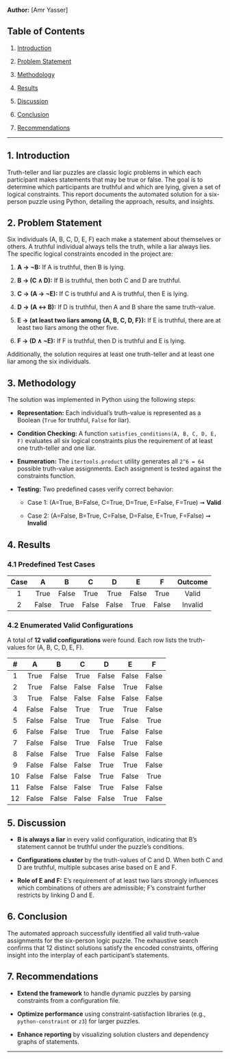 **Author:** [Amr Yasser]

## Table of Contents

1. [Introduction](https://chatgpt.com/c/6804161d-a648-8009-a1be-013472898e8f#1-introduction)
    
2. [Problem Statement](https://chatgpt.com/c/6804161d-a648-8009-a1be-013472898e8f#2-problem-statement)
    
3. [Methodology](https://chatgpt.com/c/6804161d-a648-8009-a1be-013472898e8f#3-methodology)
    
4. [Results](https://chatgpt.com/c/6804161d-a648-8009-a1be-013472898e8f#4-results)
    
5. [Discussion](https://chatgpt.com/c/6804161d-a648-8009-a1be-013472898e8f#5-discussion)
    
6. [Conclusion](https://chatgpt.com/c/6804161d-a648-8009-a1be-013472898e8f#6-conclusion)
    
7. [Recommendations](https://chatgpt.com/c/6804161d-a648-8009-a1be-013472898e8f#7-recommendations)
    

---

## 1. Introduction

Truth-teller and liar puzzles are classic logic problems in which each participant makes statements that may be true or false. The goal is to determine which participants are truthful and which are lying, given a set of logical constraints. This report documents the automated solution for a six-person puzzle using Python, detailing the approach, results, and insights.

## 2. Problem Statement

Six individuals (A, B, C, D, E, F) each make a statement about themselves or others. A truthful individual always tells the truth, while a liar always lies. The specific logical constraints encoded in the project are:

1. **A → ¬B:** If A is truthful, then B is lying.
    
2. **B → (C ∧ D):** If B is truthful, then both C and D are truthful.
    
3. **C → (A → ¬E):** If C is truthful and A is truthful, then E is lying.
    
4. **D → (A ↔ B):** If D is truthful, then A and B share the same truth-value.
    
5. **E → (at least two liars among {A, B, C, D, F}):** If E is truthful, there are at least two liars among the other five.
    
6. **F → (D ∧ ¬E):** If F is truthful, then D is truthful and E is lying.
    

Additionally, the solution requires at least one truth-teller and at least one liar among the six individuals.

## 3. Methodology

The solution was implemented in Python using the following steps:

- **Representation:** Each individual’s truth-value is represented as a Boolean (`True` for truthful, `False` for liar).
    
- **Condition Checking:** A function `satisfies_conditions(A, B, C, D, E, F)` evaluates all six logical constraints plus the requirement of at least one truth-teller and one liar.
    
- **Enumeration:** The `itertools.product` utility generates all `2^6 = 64` possible truth-value assignments. Each assignment is tested against the constraints function.
    
- **Testing:** Two predefined cases verify correct behavior:
    
    - Case 1: (A=True, B=False, C=True, D=True, E=False, F=True) ➞ **Valid**
        
    - Case 2: (A=False, B=True, C=False, D=False, E=True, F=False) ➞ **Invalid**
        

## 4. Results

### 4.1 Predefined Test Cases

|Case|A|B|C|D|E|F|Outcome|
|:-:|:-:|:-:|:-:|:-:|:-:|:-:|:-:|
|1|True|False|True|True|False|True|Valid|
|2|False|True|False|False|True|False|Invalid|

### 4.2 Enumerated Valid Configurations

A total of **12 valid configurations** were found. Each row lists the truth-values for (A, B, C, D, E, F).

|#|A|B|C|D|E|F|
|:-:|:-:|:-:|:-:|:-:|:-:|:-:|
|1|True|False|True|False|False|False|
|2|True|False|False|False|True|False|
|3|True|False|False|False|False|False|
|4|False|False|True|True|True|False|
|5|False|False|True|True|False|True|
|6|False|False|True|True|False|False|
|7|False|False|True|False|True|False|
|8|False|False|True|False|False|False|
|9|False|False|False|True|True|False|
|10|False|False|False|True|False|True|
|11|False|False|False|True|False|False|
|12|False|False|False|False|True|False|

## 5. Discussion

- **B is always a liar** in every valid configuration, indicating that B’s statement cannot be truthful under the puzzle’s conditions.
    
- **Configurations cluster** by the truth-values of C and D. When both C and D are truthful, multiple subcases arise based on E and F.
    
- **Role of E and F:** E’s requirement of at least two liars strongly influences which combinations of others are admissible; F’s constraint further restricts by linking D and E.
    

## 6. Conclusion

The automated approach successfully identified all valid truth-value assignments for the six-person logic puzzle. The exhaustive search confirms that 12 distinct solutions satisfy the encoded constraints, offering insight into the interplay of each participant’s statements.

## 7. Recommendations

- **Extend the framework** to handle dynamic puzzles by parsing constraints from a configuration file.
    
- **Optimize performance** using constraint-satisfaction libraries (e.g., `python-constraint` or `z3`) for larger puzzles.
    
- **Enhance reporting** by visualizing solution clusters and dependency graphs of statements.
    

---